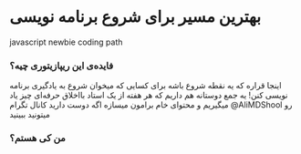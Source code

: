 # بهترین مسیر برای شروع برنامه نویسی 
javascript newbie coding path

### فایده‌ی این ریپازیتوری چیه؟
اینجا قراره که یه نقطه شروع باشه برای کسایی که میخوان شروع به یادگیری برنامه نویسی کنن!
یه جمع دوستانه هم داریم که هر هفته از یک استاد بااخلاق حرفه‌ای چیز یاد میگیریم و محتوای خام برامون میسازه
اگه دوست دارید
کانال تگرام @AliMDShool
  رو میتونید ببینید


### من کی هستم؟

